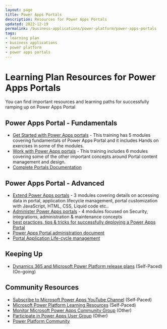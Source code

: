 ```yaml
---
layout: page
title: Power Apps Portals
description: Resources for Power Apps Portals
updated: 2022-12-19
permalink: /business-applications/power-platform/power-apps-portals
tags:
- learning plan
- business applications
- power platform
- power apps portals
---
```


# Learning Plan Resources for Power Apps Portals

You can find important resources and learning paths for successfully ramping up on Power Apps Portal

## Power Apps Portal - Fundamentals

* [Get Started with Power Apps portals](https://nam06.safelinks.protection.outlook.com/?url=https%3A%2F%2Fdocs.microsoft.com%2Fen-us%2Flearn%2Fpaths%2Fget-started-power-apps-portals%2F&data=02%7C01%7Csshashi%40microsoft.com%7C8ef16d215e3c47a4282908d85b1ac4b2%7C72f988bf86f141af91ab2d7cd011db47%7C1%7C0%7C637359517812677124&sdata=LNB1yXBoEhXa0aneIimfAKgnVE6T1Kdspas7BSrFckI%3D&reserved=0) - This training has 5 modules covering fundamentals of Power Apps Portal and it includes Hands on exercises in some of the modules.
* [Work with Power Apps portals](https://nam06.safelinks.protection.outlook.com/?url=https%3A%2F%2Fdocs.microsoft.com%2Fen-us%2Flearn%2Fpaths%2Fwork-power-apps-portals%2F&data=02%7C01%7Csshashi%40microsoft.com%7C8ef16d215e3c47a4282908d85b1ac4b2%7C72f988bf86f141af91ab2d7cd011db47%7C1%7C0%7C637359517812697038&sdata=NwaDbeoDkWu7hXpxT7sBIXfb1UHYbFH6AmEXmYa8O3A%3D&reserved=0) - This training includes 6 modules covering some of the other important concepts around Portal content management and design.
* [Complete Portals Documentation](https://nam06.safelinks.protection.outlook.com/?url=https%3A%2F%2Fdocs.microsoft.com%2Fen-us%2Fpowerapps%2Fmaker%2Fportals%2Foverview&data=02%7C01%7Csshashi%40microsoft.com%7C8ef16d215e3c47a4282908d85b1ac4b2%7C72f988bf86f141af91ab2d7cd011db47%7C1%7C0%7C637359517812697038&sdata=Sby48Ka9H0Y2dQd1c%2F02B%2BUU3MDNTsAer%2Fo6YrUK%2Fdo%3D&reserved=0)

## Power Apps Portal - Advanced
* [Extend Power Apps portals](https://nam06.safelinks.protection.outlook.com/?url=https%3A%2F%2Fdocs.microsoft.com%2Fen-us%2Flearn%2Fpaths%2Fextend-power-apps-portals%2F&data=02%7C01%7Csshashi%40microsoft.com%7C8ef16d215e3c47a4282908d85b1ac4b2%7C72f988bf86f141af91ab2d7cd011db47%7C1%7C0%7C637359517812687081&sdata=f2hKIncHGZPcXPnNktI0FfEAUyQTKF%2BCU7tjwwy%2BbdA%3D&reserved=0) - 3 modules covering details on accessing data in portal, application lifecycle management, portal customization with JavaScript, HTML, CSS, Liquid code etc..
* [Administer Power Apps portals](https://nam06.safelinks.protection.outlook.com/?url=https%3A%2F%2Fdocs.microsoft.com%2Fen-us%2Flearn%2Fpaths%2Fadminister-portals%2F&data=02%7C01%7Csshashi%40microsoft.com%7C8ef16d215e3c47a4282908d85b1ac4b2%7C72f988bf86f141af91ab2d7cd011db47%7C1%7C0%7C637359517812687081&sdata=kxMd7UZakpoPHY4Kfy471LKUUyzk6tgFym3VQtN2TkQ%3D&reserved=0) - 4 modules focused on Security, integrations, administration & maintenance concepts
* [best practices, tips & tricks for successfully deploying a Power Apps Portal](https://msuspartners.eventbuilder.com/event/4374/recording)
* [Power Apps Portal administration document](https://docs.microsoft.com/en-us/powerapps/maker/portals/admin/admin-overview)
* [Portal Application Life-cycle management](https://docs.microsoft.com/en-us/powerapps/maker/portals/admin/portal-lifecycle)

## Keeping Up

* [Dynamics 365 and Microsoft Power Platform release plans](https://docs.microsoft.com/en-us/dynamics365/release-plans/) (Self-Paced) (On-going)

## Community Resources

* [Subscribe to Microsoft Power Apps YouTube Channel](https://www.youtube.com/channel/UCGfWR2ekfRFckLjev6eQYLg) (Self-Paced)
* [Microsoft Power Platform Learning Resources](https://powerapps.microsoft.com/en-us/blog/microsoft-powerapps-learning-resources/) (Self-Paced)
* [Monitor Microsoft Power Apps Community Group](https://powerusers.microsoft.com/t5/Power-Apps-Community/ct-p/PowerApps1) (Other)
* [Participate in Power Apps User Group](https://www.powerappsug.com/home) (Other)
* [Power Platform Community](https://powerusers.microsoft.com/)
